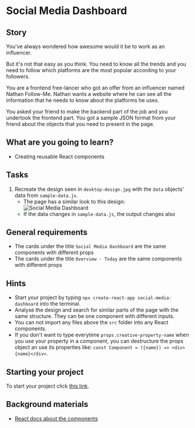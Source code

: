 # Social Media Dashboard

## Story

You've always wondered how awesome would it be to work as an influencer.

But it's not that easy as you think.
You need to know all the trends and you need to follow which platforms are the most popular according to your followers.

You are a frontend free-lancer who got an offer from an influencer named Nathan Follow-Me.
Nathan wants a website where he can see all the information that he needs to know about the platforms he uses.

You asked your friend to make the backend part of the job and you undertook the frontend part.
You got a sample JSON format from your friend about the objects that you need to present in the page.

## What are you going to learn?

- Creating reusable React components

## Tasks

1. Recreate the design seen in `desktop-design.jpg` with the `data` objects' data from `sample-data.js`.
    - The page has a similar look to this design: ![Social Media Dashboard](https://learn.code.cool/media/frontend/social-media-dashboard.jpg)
    - If the data changes in `sample-data.js`, the output changes also

## General requirements

- The cards under the title `Social Media Dashboard` are the same components with different props
- The cards under the title `Overview - Today` are the same components with different props

## Hints

- Start your project by typing `npx create-react-app social-media-dashboard` into the terminal.
- Analyse the design and search for similar parts of the page with the same structure.
  They can be one component with different inputs.
- You can not import any files above the `src` folder into any React components.
- If you don't want to type everytime `props.creative-property-name` when you use your property in a component,
 you can destructure the props object an use its properties like: `const Component = ({name}) => <div>{name}</div>`.

## Starting your project

To start your project click [this link](https://journey.code.cool/v2/project/solo/blueprint/social-media-dashboard/javascript).

## Background materials

- <i class="far fa-exclamation"></i> [React docs about the components](https://reactjs.org/docs/components-and-props.html)
